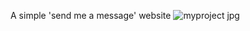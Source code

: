 A simple 'send me a message' website
![myproject jpg](https://user-images.githubusercontent.com/86712991/123949186-e93cf800-d9bf-11eb-9d75-b80a070b2d9c.png)
